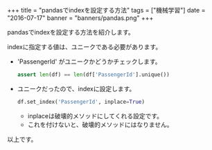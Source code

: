 +++
title = "pandasでindexを設定する方法"
tags = ["機械学習"]
date = "2016-07-17"
banner = "banners/pandas.png"
+++

pandasでindexを設定する方法を紹介します。

indexに指定する値は、ユニークである必要があります。

<!--more-->

- 'PassengerId' がユニークかどうかチェックします。

    ```python
    assert len(df) == len(df['PassengerId'].unique())
    ```

- ユニークだったので、indexに設定します。

    ```python
    df.set_index('PassengerId', inplace=True)
    ```

  - inplaceは破壊的メソッドにしてくれる設定です。
  - これを付けないと、破壊的メソッドにはなりません。

以上です。

